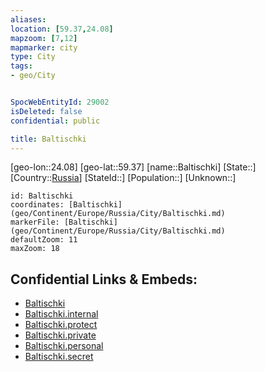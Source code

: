 ```yaml
---
aliases: 
location: [59.37,24.08]
mapzoom: [7,12] 
mapmarker: city 
type: City
tags:
- geo/City


SpocWebEntityId: 29002
isDeleted: false
confidential: public

title: Baltischki
---
```

[geo-lon::24.08]
[geo-lat::59.37]
[name::Baltischki]
[State::]
[Country::[Russia](geo/Continent/Europe/Russia.md)]
[StateId::]
[Population::]
[Unknown::]


```leaflet
id: Baltischki
coordinates: [Baltischki](geo/Continent/Europe/Russia/City/Baltischki.md)
markerFile: [Baltischki](geo/Continent/Europe/Russia/City/Baltischki.md)
defaultZoom: 11 
maxZoom: 18
```


## Confidential Links & Embeds: 
- [Baltischki](../../../../../../_public/geo/Continent/Europe/Russia/City/Baltischki.md) 
- [Baltischki.internal](../../../../../../_internal/geo/Continent/Europe/Russia/City/Baltischki.internal.md) 
- [Baltischki.protect](../../../../../../_protect/geo/Continent/Europe/Russia/City/Baltischki.protect.md) 
- [Baltischki.private](../../../../../../_private/geo/Continent/Europe/Russia/City/Baltischki.private.md) 
- [Baltischki.personal](../../../../../../_personal/geo/Continent/Europe/Russia/City/Baltischki.personal.md) 
- [Baltischki.secret](../../../../../../_secret/geo/Continent/Europe/Russia/City/Baltischki.secret.md) 
